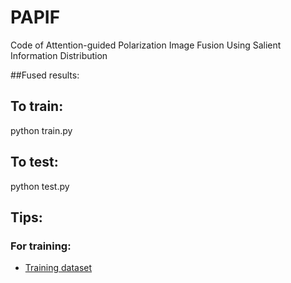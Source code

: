 # PAPIF
Code of Attention-guided Polarization Image Fusion Using Salient Information Distribution

##Fused results:


## To train:
python train.py

## To test:
python test.py

## Tips:
### For training:
* [Training dataset](https://github.com/ymonno/EARI-Polarization-Demosaicking)
